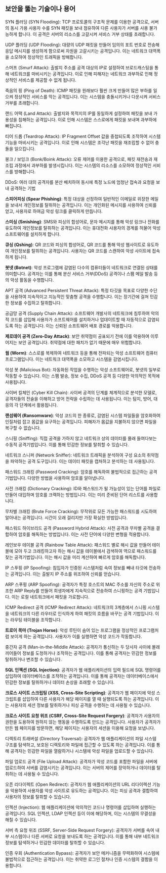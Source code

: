 ## 보안을 뚫는 기술이나 용어

SYN 플러딩 (SYN Flooding): TCP 프로토콜의 구조적 문제를 이용한 공격으로, 서버의 동시 가용 사용자 수를 SYN 패킷을 보내 점유하여 다른 사용자가 서버를 사용 불가능하게 합니다. 이 공격은 서버의 리소스를 고갈시켜 서비스 거부 상태를 초래합니다.

UDP 플러딩 (UDP Flooding): 대량의 UDP 패킷을 만들어 임의의 포트 번호로 전송해 응답 메시지를 생성하게 함으로써 자원을 고갈시키는 공격입니다. 이는 네트워크 대역폭을 소모하여 정상적인 트래픽을 방해합니다.

스머프 (Smurf Attack): 출발지 주소를 공격 대상의 IP로 설정하여 브로드캐스팅을 통해 네트워크를 마비시키는 공격입니다. 이로 인해 피해자는 네트워크 과부하로 인해 정상적인 서비스를 제공할 수 없게 됩니다.

죽음의 핑 (Ping of Death): ICMP 패킷을 원래보다 훨씬 크게 만들어 많은 부하를 일으켜 정상적인 서비스를 막는 공격입니다. 이는 시스템을 충돌시키거나 다운시켜 서비스 거부를 초래합니다.

랜드 어택 (Land Attack): 출발지와 목적지의 IP를 동일하게 설정하여 패킷을 보내 가용성을 침해하는 공격입니다. 이로 인해 시스템은 스스로에게 패킷을 보내며 과부하에 빠집니다.

티어 드롭 (Teardrop Attack): IP Fragment Offset 값을 중첩되도록 조작하여 시스템 기능을 마비시키는 공격입니다. 이로 인해 시스템은 조각난 패킷을 재조립할 수 없어 충돌을 일으킵니다.

봉크 / 보잉크 (Bonk/Boink Attack): 오류 제어를 이용한 공격으로, 패킷 재전송과 재조립 과정에서 과부하를 발생시킵니다. 이는 시스템의 리소스를 소모하여 정상적인 서비스를 방해합니다.

DDoS: 여러 대의 공격자를 분산 배치하여 동시에 특정 노드에 엄청난 접속과 요청을 보내 공격하는 기법

**스피어피싱 (Spear Phishing)**: 특정 대상을 선정하여 일반적인 이메일로 위장한 메일을 보내서 개인정보를 탈취하는 공격입니다. 이는 개인화된 메시지를 사용하여 신뢰를 얻고, 사용자로 하여금 악성 링크를 클릭하게 만듭니다.

**스미싱 (Smishing)**: SMS와 피싱의 합성어로, 문자 메시지를 통해 악성 링크나 전화를 유도하여 개인정보를 탈취하는 공격입니다. 이는 휴대전화 사용자의 경계를 허물어 악성 소프트웨어를 설치하게 합니다.

**큐싱 (Qshing)**: QR 코드와 피싱의 합성어로, QR 코드를 통해 악성 웹사이트로 유도하여 개인정보를 탈취하는 공격입니다. 사용자는 QR 코드를 스캔하여 악성 사이트에 접속하게 됩니다.

**봇넷 (Botnet)**: 악성 프로그램에 감염된 다수의 컴퓨터들이 네트워크로 연결된 상태를 의미합니다. 공격자는 이를 통해 분산 서비스 거부(DDoS) 공격이나 스팸 메일 발송 등의 악성 활동을 수행합니다.

APT 공격 (Advanced Persistent Threat Attack): 특정 타깃을 목표로 다양한 수단을 사용하여 지속적이고 지능적인 맞춤형 공격을 수행합니다. 이는 장기간에 걸쳐 민감한 정보를 수집하고 탈취합니다.

공급망 공격 (Supply Chain Attack): 소프트웨어 개발사의 네트워크에 침투하여 악의적 코드를 삽입해 사용자가 소프트웨어를 설치하거나 업데이트할 때 자동적으로 감염되도록 하는 공격입니다. 이는 신뢰된 소프트웨어 배포 경로를 악용합니다.

**제로데이 공격 (Zero-Day Attack)**: 보안 취약점이 공표되기 전에 이를 악용하여 이루어지는 보안 공격입니다. 취약점에 대한 패치가 없기 때문에 매우 위험합니다.

**웜 (Worm)**: 스스로를 복제하여 네트워크 등을 통해 전파되는 악성 소프트웨어 컴퓨터 프로그램입니다. 이는 네트워크 대역폭을 소모하고 시스템을 감염시킵니다.

악성 봇 (Malicious Bot): 자동화된 작업을 수행하는 악성 소프트웨어로, 봇넷의 일부로 작동할 수 있습니다. 이는 스팸 발송, 정보 수집, DDoS 공격 등 다양한 악의적인 목적에 사용됩니다.

사이버 킬체인 (Cyber Kill Chain): 사이버 공격의 단계를 체계적으로 분석한 모델로, 공격자들의 전술을 이해하고 방어 전략을 수립하는 데 사용됩니다. 이는 탐지, 방어, 대응의 각 단계에서 활용됩니다.

**랜섬웨어 (Ransomware)**: 악성 코드의 한 종류로, 감염된 시스템 파일들을 암호화하여 인질처럼 잡고 몸값을 요구하는 공격입니다. 피해자가 몸값을 지불하지 않으면 파일을 복구할 수 없습니다.

스니핑 (Sniffing): 직접 공격을 가하지 않고 네트워크 상의 데이터를 몰래 들여다보는 수동적 공격기법입니다. 이를 통해 민감한 정보를 탈취할 수 있습니다.

네트워크 스니퍼 (Network Sniffer): 네트워크 트래픽을 분석하여 구성 요소의 취약점을 파악하는 공격 도구입니다. 이는 데이터 패킷을 캡처하고 분석하는 데 사용됩니다.

패스워드 크래킹 (Password Cracking): 암호를 해독하여 불법적으로 접근하는 공격 기법입니다. 다양한 방법을 사용하여 암호를 알아냅니다.

사전 크래킹 (Dictionary Cracking): ID와 패스워드가 될 가능성이 있는 단어를 파일로 만들어 대입하며 암호를 크랙하는 방법입니다. 이는 미리 준비된 단어 리스트를 사용합니다.

무차별 크래킹 (Brute Force Cracking): 무작위로 모든 가능한 패스워드를 시도하여 알아내는 공격입니다. 시간이 오래 걸리지만 가장 확실한 방법입니다.

패스워드 하이브리드 공격 (Password Hybrid Attack): 사전 공격과 무차별 공격을 결합하여 암호를 해독하는 방법입니다. 이는 사전 단어에 다양한 변형을 적용합니다.

레인보우 테이블 공격 (Rainbow Table Attack): 패스워드 별로 해시 값을 만들어 테이블에 모아 두고 크래킹하고자 하는 해시 값을 테이블에서 검색하여 역으로 패스워드를 찾는 공격기법입니다. 이는 해시 값을 미리 계산하여 빠르게 암호를 해독합니다.

IP 스푸핑 (IP Spoofing): 침입자가 인증된 시스템처럼 속여 정보를 빼내 타깃에 전송하는 공격입니다. 이는 출발지 IP 주소를 위조하여 신뢰를 얻습니다.

ARP 스푸핑 (ARP Spoofing): 공격자가 특정 호스트의 MAC 주소를 자신의 주소로 위조한 ARP Reply를 만들어 희생자에게 지속적으로 전송하여 스니핑하는 공격 기법입니다. 이는 로컬 네트워크에서 패킷을 가로챕니다.

ICMP Redirect 공격 (ICMP Redirect Attack): 네트워크의 3계층에서 스니핑 시스템을 네트워크의 다른 라우터로 인식하게 하여 패킷의 흐름을 바꾸는 공격 기법입니다. 이는 라우팅 테이블을 조작합니다.

**트로이 목마 (Trojan Horse)**: 악성 루틴이 숨어 있는 프로그램을 정상적인 프로그램처럼 보이게 하는 공격입니다. 사용자가 이를 실행하면 악성 코드가 작동합니다.

중간자 공격 (Man-in-the-Middle Attack): 공격자가 통신하는 두 당사자 사이에 몰래 끼어들어 정보를 도청하거나 조작하는 공격입니다. 이를 통해 공격자는 민감한 정보를 탈취하거나 변조할 수 있습니다.

**SQL 인젝션 (SQL Injection)**: 공격자가 웹 애플리케이션의 입력 필드에 SQL 명령어를 삽입하여 데이터베이스를 조작하는 공격입니다. 이를 통해 공격자는 데이터베이스에서 민감한 정보를 탈취하거나 데이터 손상을 초래할 수 있습니다.

**크로스 사이트 스크립팅 (XSS, Cross-Site Scripting)**: 공격자가 웹 페이지에 악성 스크립트를 삽입하여 다른 사용자가 해당 페이지를 열 때 실행되도록 하는 공격입니다. 이는 사용자의 세션 정보를 탈취하거나 피싱 공격을 수행하는 데 사용될 수 있습니다.

**크로스 사이트 요청 위조 (CSRF, Cross-Site Request Forgery)**: 공격자가 사용자의 권한을 도용하여 원하지 않는 행동을 수행하도록 만드는 공격입니다. 사용자가 공격자가 만든 웹 페이지를 방문하면, 해당 페이지는 사용자의 세션을 이용해 요청을 보냅니다.

디렉토리 트래버설 (Directory Traversal): 공격자가 웹 애플리케이션의 파일 시스템 구조를 탐색하고, 보호된 디렉토리와 파일에 접근할 수 있도록 하는 공격입니다. 이를 통해 공격자는 민감한 파일을 열람하거나 시스템에 악성 파일을 업로드할 수 있습니다.

파일 업로드 공격 (File Upload Attack): 공격자가 악성 코드를 포함한 파일을 서버에 업로드하여 서버를 감염시키는 공격입니다. 이는 서버의 제어를 장악하거나 데이터를 탈취하는 데 사용될 수 있습니다.

오픈 리다이렉트 (Open Redirect): 공격자가 웹 애플리케이션의 URL 리다이렉션 기능을 악용하여 사용자를 악성 사이트로 유도하는 공격입니다. 이는 피싱 공격과 결합하여 사용자의 정보를 탈취할 수 있습니다.

인젝션 (Injection): 웹 애플리케이션에 악의적인 코드나 명령어를 삽입하여 실행하는 공격입니다. SQL 인젝션, LDAP 인젝션 등이 이에 해당하며, 이는 시스템의 무결성을 해칠 수 있습니다.

서버 측 요청 위조 (SSRF, Server-Side Request Forgery): 공격자가 서버를 속여 내부 시스템이나 다른 서버로 요청을 보내도록 하는 공격입니다. 이를 통해 내부 네트워크 정보를 탐색하거나 민감한 데이터를 탈취할 수 있습니다.

인증 우회 (Authentication Bypass): 공격자가 보안 메커니즘을 무력화하여 시스템에 불법적으로 접근하는 공격입니다. 이는 취약한 로그인 절차나 인증 시스템의 결함을 이용합니다.
